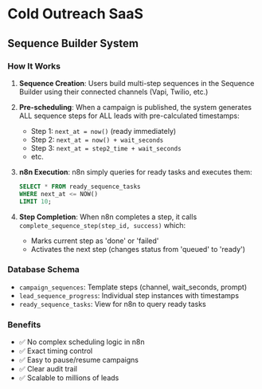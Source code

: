 # Cold Outreach SaaS

## Sequence Builder System

### How It Works

1. **Sequence Creation**: Users build multi-step sequences in the Sequence Builder using their connected channels (Vapi, Twilio, etc.)

2. **Pre-scheduling**: When a campaign is published, the system generates ALL sequence steps for ALL leads with pre-calculated timestamps:
   - Step 1: `next_at = now()` (ready immediately)
   - Step 2: `next_at = now() + wait_seconds` 
   - Step 3: `next_at = step2_time + wait_seconds`
   - etc.

3. **n8n Execution**: n8n simply queries for ready tasks and executes them:
   ```sql
   SELECT * FROM ready_sequence_tasks 
   WHERE next_at <= NOW() 
   LIMIT 10;
   ```

4. **Step Completion**: When n8n completes a step, it calls `complete_sequence_step(step_id, success)` which:
   - Marks current step as 'done' or 'failed'
   - Activates the next step (changes status from 'queued' to 'ready')

### Database Schema

- `campaign_sequences`: Template steps (channel, wait_seconds, prompt)
- `lead_sequence_progress`: Individual step instances with timestamps
- `ready_sequence_tasks`: View for n8n to query ready tasks

### Benefits

- ✅ No complex scheduling logic in n8n
- ✅ Exact timing control
- ✅ Easy to pause/resume campaigns
- ✅ Clear audit trail
- ✅ Scalable to millions of leads